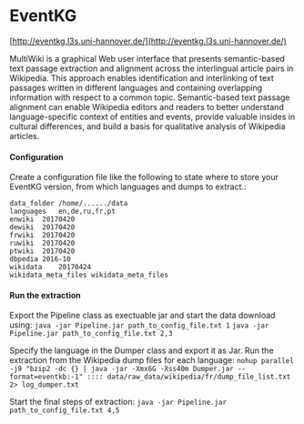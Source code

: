 # EventKG
[http://eventkg.l3s.uni-hannover.de/](http://eventkg.l3s.uni-hannover.de/)

MultiWiki is a graphical Web user interface that presents semantic-based text passage extraction and alignment across the interlingual article pairs in Wikipedia. This approach enables identification and interlinking of text passages written in different languages and containing overlapping information with respect to a common topic. Semantic-based text passage alignment can enable Wikipedia editors and readers to better understand language-specific context of entities and events, provide valuable insides in cultural differences, and build a basis for qualitative analysis of Wikipedia articles.

#### Configuration

Create a configuration file like the following to state where to store your EventKG version, from which languages and dumps to extract.:

```
data_folder	/home/....../data
languages	en,de,ru,fr,pt
enwiki	20170420
dewiki	20170420
frwiki	20170420
ruwiki	20170420
ptwiki	20170420
dbpedia	2016-10
wikidata	20170424
wikidata_meta_files	wikidata_meta_files
```

#### Run the extraction

Export the Pipeline class as exectuable jar and start the data download using:
```java -jar Pipeline.jar path_to_config_file.txt 1```
```java -jar Pipeline.jar path_to_config_file.txt 2,3```

Specify the language in the Dumper class and export it as Jar. Run the extraction from the Wikipedia dump files for each language:
```nohup parallel -j9 "bzip2 -dc {} | java -jar -Xmx6G -Xss40m Dumper.jar --format=eventkb:-1" :::: data/raw_data/wikipedia/fr/dump_file_list.txt 2> log_dumper.txt```

Start the final steps of extraction:
```java -jar Pipeline.jar path_to_config_file.txt 4,5```
